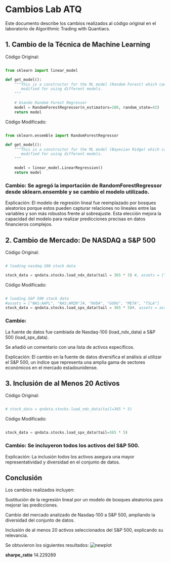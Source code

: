 # Cambios Lab ATQ

Este documento describe los cambios realizados al código original en el laboratorio de Algorithmic Trading with Quantiacs.

## 1. Cambio de la Técnica de Machine Learning

Código Original:
```python

from sklearn import linear_model
```
```python
def get_model():
    """This is a constructor for the ML model (Random Forest) which can be easily
       modified for using different models.
    """

    # Usando Random Forest Regressor
    model = RandomForestRegressor(n_estimators=100, random_state=42)
    return model
```

Código Modificado:
```python

from sklearn.ensemble import RandomForestRegressor
```
```python
def get_model():
    """This is a constructor for the ML model (Bayesian Ridge) which can be easily
       modified for using different models.
    """

    model = linear_model.LinearRegression()
    return model
```

### Cambio: Se agregó la importación de RandomForestRegressor desde sklearn.ensemble y se cambio el modelo utilizado.

Explicación:
El modelo de regresión lineal fue reemplazado por bosques aleatorios porque estos pueden capturar relaciones no lineales entre las variables y son más robustos frente al sobreajuste. Esta elección mejora la capacidad del modelo para realizar predicciones precisas en datos financieros complejos.

## 2. Cambio de Mercado: De NASDAQ a S&P 500

Código Original:
```python

# loading nasdaq-100 stock data

stock_data = qndata.stocks.load_ndx_data(tail = 365 * 5) #, assets = ["NAS:AAPL", "NAS:AMZN"]
```

Código Modificado:
```python

# loading S&P 500 stock data
#assets = ["NAS:AAPL", "NAS:AMZN"]#, "NVDA", "GOOG", "META", "TSLA"]
stock_data = qndata.stocks.load_spx_data(tail = 365 * 5)#, assets = assets
```

### Cambio:

La fuente de datos fue cambiada de Nasdaq-100 (load_ndx_data) a S&P 500 (load_spx_data).

Se añadió un comentario con una lista de activos específicos.

Explicación:
El cambio en la fuente de datos diversifica el análisis al utilizar el S&P 500, un índice que representa una amplia gama de sectores económicos en el mercado estadounidense.

## 3. Inclusión de al Menos 20 Activos

Código Original:
```python

# stock_data = qndata.stocks.load_ndx_data(tail=365 * 5)
```

Código Modificado:
```python

stock_data = qndata.stocks.load_spx_data(tail=365 * 5)
```

### Cambio: Se incluyeron todos los activos del S&P 500.

Explicación:
La inclusión todos los activos asegura una mayor representatividad y diversidad en el conjunto de datos.


## Conclusión

Los cambios realizados incluyen:

Sustitución de la regresión lineal por un modelo de bosques aleatorios para mejorar las predicciones.

Cambio del mercado analizado de Nasdaq-100 a S&P 500, ampliando la diversidad del conjunto de datos.

Inclusión de al menos 20 activos seleccionados del S&P 500, explicando su relevancia.


Se obtuvieron los siguientes resultados:
![newplot](https://github.com/user-attachments/assets/2b075055-6e1b-4375-b5a5-5b3f3a50f8ad)

**sharpe_ratio**	14.229289




